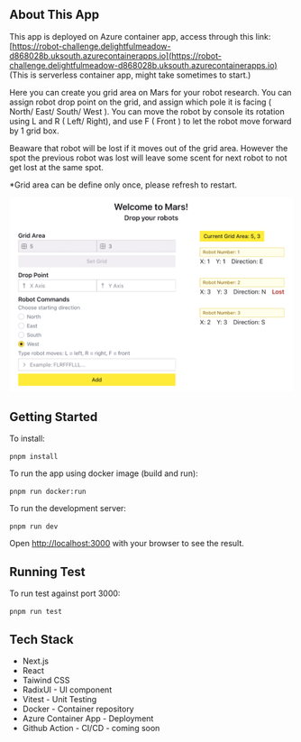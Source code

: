 ## About This App

This app is deployed on Azure container app, access through this link: [https://robot-challenge.delightfulmeadow-d868028b.uksouth.azurecontainerapps.io](https://robot-challenge.delightfulmeadow-d868028b.uksouth.azurecontainerapps.io)
(This is serverless container app, might take sometimes to start.)

Here you can create you grid area on Mars for your robot research. You can assign robot drop point on the grid, and assign which pole it is facing ( North/ East/ South/ West ). You can move the robot by console its rotation using L and R ( Left/ Right), and use F ( Front ) to let the robot move forward by 1 grid box.

Beaware that robot will be lost if it moves out of the grid area. However the spot the previous robot was lost will leave some scent for next robot to not get lost at the same spot.

\*Grid area can be define only once, please refresh to restart.

![preview](/images/Screenshot%202024-04-07%20at%2002.27.59.png)

## Getting Started

To install:

`pnpm install`

To run the app using docker image (build and run):

`pnpm run docker:run`

To run the development server:

`pnpm run dev`

Open [http://localhost:3000](http://localhost:3000) with your browser to see the result.

## Running Test

To run test against port 3000:

`pnpm run test`

## Tech Stack

- Next.js
- React
- Taiwind CSS
- RadixUI - UI component
- Vitest - Unit Testing
- Docker - Container repository
- Azure Container App - Deployment
- Github Action - CI/CD - coming soon
